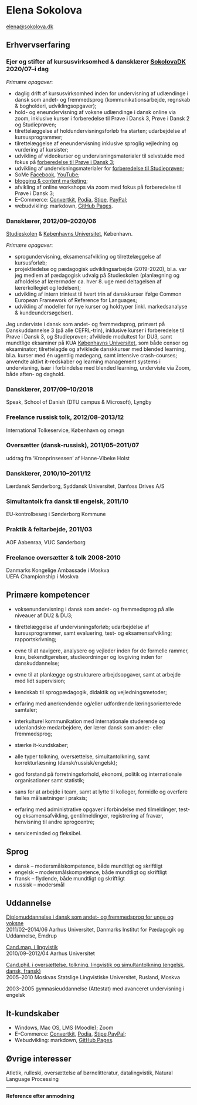 # Elena Sokolova
[elena@sokolova.dk](mailto:elena@sokolova.dk)<br/>

## Erhvervserfaring

### Еjer og stifter af kursusvirksomhed & dansklærer [SokolovaDK](https://sokolova.dk) 2020/07–i dag 	

*Primære opagaver*:

* daglig drift af kursusvirksomhed inden for undervisning af udlændinge i dansk som andet- og fremmedsprog (kommunikationsarbejde, regnskab & bogholderi, udviklingsopgaver);
* hold- og eneundervisning af voksne udlændinge i dansk online via zoom, inklusive kurser i forberedelse til Prøve i Dansk 3, Prøve i Dansk 2 og Studieprøven;
* tilrettelæggelse af holdundervisningsforløb fra starten; udarbejdelse af kursusprogrammer; 
* tilrettelæggelse af eneundervisning inklusive sproglig vejledning og vurdering af kursister;
* udvikling af videokurser og undervisningsmaterialer til selvstuide med fokus på [forberedelse til Prøve i Dansk 3](about-a-self-study-video-course-forberedelse-til-about-skriftlig-fremstilling-i-prøve-dansk-3.md);
* udvikling af undervisningsmaterialer for [forberedelse til Studieprøven](https://sokolova.dk/grammar-and-vocabulary-tips-for-describing-data-in-the-essay-at-studieprøven);
* SoMe [Facebook](https://www.facebook.com/elena.sokolova.92798072/), [YouTube](https://www.youtube.com/channel/UC9Y6VV8O3UrWC-A0WMlWxNw);
* [blogging & content marketing](https://sokolova.dk/#blog);
* afvikling af online workshops via zoom med fokus på forberedelse til Prøve i Dansk 3; 
* E-Commerce: [Convertkit](https://convertkit.com), [Podia](https://elenasokolova.podia.com), [Stipe](https://stripe.com/en-dk), [PayPal](https://www.paypal.com/dk/home);
* webudvikling: markdown, [GitHub Pages](https://github.com/lenesk/sokolova.dk).


### Dansklærer, 2012/09–2020/06		
[Studieskolen](http://www.studieskolen.dk/) & [Københavns Universitet](http://nors.ku.dk/english/education/danish_courses/), København. 

*Primære opagaver*:

* sprogundervisning, eksamensafvikling og tilrettelæggelse af kursusforløb; 
* projektledelse og pædagogisk udviklingsarbejde (2019-2020), bl.a. var jeg medlem af pædagogisk udvalg på Studieskolen (planlægning og afholdelse af lærermøder ca. hver 8. uge med deltagelsen af lærerkollegiet og ledelsen); 
* udvikling af intern trintest til hvert trin af danskkurser ifølge Common European Framework of Reference for Languages;
* udvikling af modeller for nye kurser og holdtyper (inkl. markedsanalyse & kundeundersøgelser).

Jeg underviste i dansk som andet- og fremmedsprog, primært på Danskuddannelse 3 (på alle CEFRL-trin), inklusive kurser i forberedelse til Prøve i Dansk 3, og Studieprøven; afviklede modultest for DU3, samt mundtlige eksaminer på KUA [Københavns Universitet](http://nors.ku.dk/english/education/danish_courses/), som både censor og eksaminator; tilrettelagde og afviklede danskkurser med blended learning, bl.a. kurser med én ugentlig mødegang, samt intensive crash-courses; anvendte aktivt it-redskaber og learning management systems i undervisning, især i forbindelse med blended learning, underviste via Zoom, både aften- og daghold. 

### Dansklærer, 2017/09–10/2018
Speak, School of Danish (DTU campus & Microsoft), Lyngby

### Freelance russisk tolk, 2012/08–2013/12 
International Tolkeservice, København og omegn

### Oversætter (dansk-russisk), 2011/05–2011/07	
uddrag fra ‘Kronprinsessen’ af Hanne-Vibeke Holst

### Dansklærer, 2010/10–2011/12
Lærdansk Sønderborg, Syddansk Universitet, Danfoss Drives A/S

### Simultantolk fra dansk til engelsk, 2011/10
EU-kontrolbesøg i Sønderborg Kommune

### Praktik & feltarbejde, 2011/03
AOF Aabenraa, VUC Sønderborg 

### Freelance oversætter & tolk 2008-2010
Danmarks Kongelige Ambassade i Moskva<br/>
UEFA Championship i Moskva

## Primære kompetencer

* voksenundervisning i dansk som andet- og fremmedsprog på alle niveauer af DU2 & DU3;

* tilrettelæggelse af undervisningsforløb; udarbejdelse af kursusprogrammer, samt evaluering, test- og eksamensafvikling; rapportskrivning;

* evne til at navigere, analysere og vejleder inden for de formelle rammer, krav, bekendtgørelser, studieordninger og lovgiving inden for danskuddannelse;

* evne til at planlægge og strukturere arbejdsopgaver, samt at arbejde med lidt supervision;

* kendskab til sprogpædagogik, didaktik og vejledningsmetoder;

* erfaring med anerkendende og/eller udfordrende læringsorienterede samtaler;

* interkulturel kommunikation med internationale studerende og udenlandske medarbejdere, der lærer dansk som andet- eller fremmedsprog; 

* stærke it-kundskaber; 

* alle typer tolkning, oversættelse, simultantolkning, samt korrekturlæsning (dansk/russisk/engelsk); 

* god forstand på forretningsforhold, økonomi, politik og internationale organisationer samt statistik;

* sans for at arbejde i team, samt at lytte til kolleger, formidle og overføre fælles målsætninger i praksis;

* erfaring med administrative opgaver i forbindelse med tilmeldinger, test- og eksamensafvikling, gentilmeldinger, registrering af fravær, henvisning til andre sprogcentre; 

* serviceminded og fleksibel.

## Sprog

* dansk – modersmålskompetence, både mundtligt og skriftligt
* engelsk – modersmålskompetence, både mundtligt og skriftligt 
* fransk – flydende, både mundtligt og skriftligt
* russisk – modersmål

## Uddannelse
[Diplomuddannelse i dansk som andet- og fremmedsprog for unge og voksne](http://edu.au.dk/uddannelse/kurserogefteruddannelse/dansksomandetsprog/)<br/>
2011/02–2014/06 Aarhus Universitet, Danmarks Institut for Pædagogik og Uddannelse, Emdrup

[Cand.mag. i lingvistik](http://kandidat.au.dk/lingvistik/)<br/>
2010/09–2012/04 Aarhus Universitet

[Cand.phil. i oversættelse, tolkning, lingvistik og simultantolkning
(engelsk, dansk, fransk)](https://www.linguanet.ru/en/studies/programmes-courses/masters/linguistics-45-04-02-translation-and-interpreting-studies/)<br/>
2005–2010 Moskvas Statslige Lingvistiske Universitet, Rusland, Moskva

2003–2005 gymnasieuddannelse (Attestat) med avanceret undervisning i engelsk

## It-kundskaber

* Windows, Mac OS, LMS (Moodle); Zoom
* E-Commerce: [Convertkit](https://convertkit.com), [Podia](https://elenasokolova.podia.com), [Stipe](https://stripe.com/en-dk),[PayPal](https://www.paypal.com/dk/home);
* Webudvikling: markdown, [GitHub Pages](https://github.com/lenesk/sokolova.dk).

## Øvrige interesser

Atletik, rulleski, oversættelse af børnelitteratur, datalingvistik, Natural Language Processing

* * *

**Reference efter anmodning**




